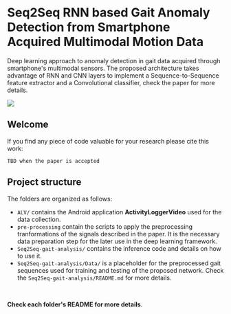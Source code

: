 # Seq2Seq RNN based Gait Anomaly Detection from Smartphone Acquired Multimodal Motion Data
Deep learning approach to anomaly detection in gait data acquired through smartphone's multimodal sensors.
The proposed architecture takes advantage of RNN and CNN layers to implement a Sequence-to-Sequence feature extractor and a Convolutional classifier, check the paper for more details.</br>

<img src="https://github.com/Soldelli/gait_anomaly_detection/blob/master/ALV/images/teaser_gait_analysis.png">

## Welcome
If you find any piece of code valuable for your research please cite this work:</br>

``` 
TBD when the paper is accepted 
```

## Project structure
The folders are organized as follows:
- `ALV/` contains the Android application **ActivityLoggerVideo** used for the data collection.
- `pre-processing` contain the scripts to apply the preprocessing tranformations of the signals described in the paper. It is the necessary data preparation step for the later use in the deep learning framework.
- `Seq2Seq-gait-analysis/` contains the inference code and details on how to use it.
- `Seq2Seq-gait-analysis/Data/` is a placeholder for the preprocessed gait sequences used for training and testing of the proposed network. Check the `Seq2Seq-gait-analysis/README.md` for more details.
</br>

**Check each folder's README for more details**.


					
